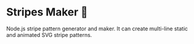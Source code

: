 # Stripes Maker 🎨

Node.js stripe pattern generator and maker. It can create multi-line static and animated SVG stripe patterns.